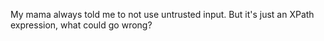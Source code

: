 My mama always told me to not use untrusted input. But it's just an XPath expression, what could go wrong?
